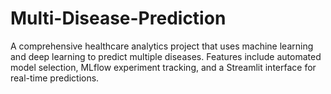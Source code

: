 # Multi-Disease-Prediction
A comprehensive healthcare analytics project that uses machine learning and deep learning to predict multiple diseases. Features include automated model selection, MLflow experiment tracking, and a Streamlit interface for real-time predictions.
